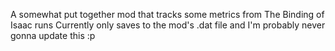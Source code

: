 A somewhat put together mod that tracks some metrics from The Binding of Isaac runs
Currently only saves to the mod's .dat file and I'm probably never gonna update this :p

